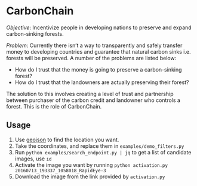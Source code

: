 # CarbonChain

*Objective*: Incentivize people in developing nations to preserve and expand carbon-sinking forests.

*Problem*: Currently there isn’t a way to transparently and safely transfer money to developing countries and guarantee that natural carbon sinks i.e. forests will be preserved. A number of the problems are listed below:
* How do I trust that the money is going to preserve a carbon-sinking forest?
* How do I trust that the landowners are actually preserving their forest?

The solution to this involves creating a level of trust and partnership between purchaser of the carbon credit and landowner who controls a forest. This is the role of CarbonChain.

## Usage

1. Use [geojson](http://geojson.io/#id=gist:anonymous/1d0efe01df5e1135e151ebb930d1379e&map=12/-0.5622/30.9924) to find the location you want.
2. Take the coordinates, and replace them in `examples/demo_filters.py`
3. Run `python examples/search_endpoint.py | jq` to get a list of candidate images, use `id`
4. Activate the image you want by running `python activation.py 20160713_193337_1058018_RapidEye-3`
5. Download the image from the link provided by `activation.py`

